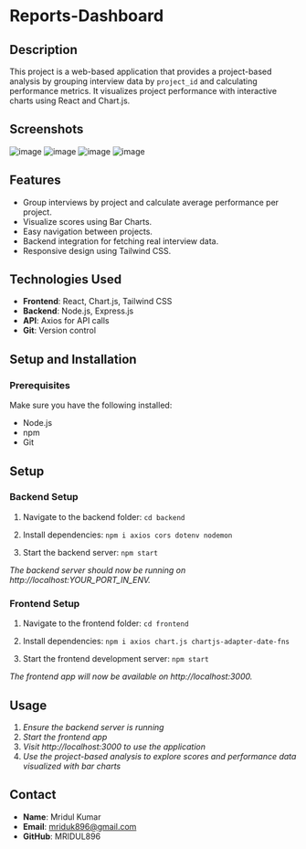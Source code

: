 # Reports-Dashboard

## Description
This project is a web-based application that provides a project-based analysis by grouping interview data by `project_id` and calculating performance metrics. It visualizes project performance with interactive charts using React and Chart.js.

## Screenshots
![image](https://github.com/user-attachments/assets/e2d0f0de-24a7-47ca-8846-f6d72c9594ff)
![image](https://github.com/user-attachments/assets/cfdfe4cc-79f3-410d-b30e-97081381cb7a)
![image](https://github.com/user-attachments/assets/aad9282d-c970-4847-b1b1-29f60afa80e2)
![image](https://github.com/user-attachments/assets/4e761977-d148-4b51-a08d-1e371593feae)


## Features
- Group interviews by project and calculate average performance per project.
- Visualize scores using Bar Charts.
- Easy navigation between projects.
- Backend integration for fetching real interview data.
- Responsive design using Tailwind CSS.

## Technologies Used
- **Frontend**: React, Chart.js, Tailwind CSS
- **Backend**: Node.js, Express.js
- **API**: Axios for API calls
- **Git**: Version control

## Setup and Installation

### Prerequisites
Make sure you have the following installed:
- Node.js
- npm
- Git

## Setup

### Backend Setup

1. Navigate to the backend folder:
`cd backend`

2. Install dependencies:
`npm i axios cors dotenv nodemon`

3. Start the backend server:
`npm start`

*The backend server should now be running on http://localhost:YOUR_PORT_IN_ENV.*

### Frontend Setup

1. Navigate to the frontend folder:
`cd frontend`

2. Install dependencies:
`npm i axios chart.js chartjs-adapter-date-fns`

3. Start the frontend development server:
`npm start`

*The frontend app will now be available on http://localhost:3000.*

## Usage

1. *Ensure the backend server is running*
2. *Start the frontend app*
3. *Visit http://localhost:3000 to use the application*
4. *Use the project-based analysis to explore scores and performance data visualized with bar charts*

## Contact
* **Name**: Mridul Kumar
* **Email**: mriduk896@gmail.com
* **GitHub**: MRIDUL896
